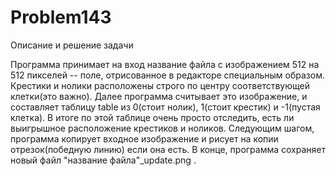 # Problem143
Описание и решение задачи

Программа принимает на вход название файла с изображением 512 на 512 пикселей -- поле, отрисованное в редакторе специальным образом. Крестики и нолики расположены строго по центру соответствующей клетки(это важно). Далее программа считывает это изображение, и составляет таблицу table из 0(стоит нолик), 1(стоит крестик) и -1(пустая клетка). В итоге по этой таблице очень просто отследить, есть ли выигрышное расположение крестиков и ноликов. Следующим шагом, программа копирует входное изображение и рисует на копии отрезок(победную линию) если она есть. В конце, программа сохраняет новый файл "название файла"_update.png . 
